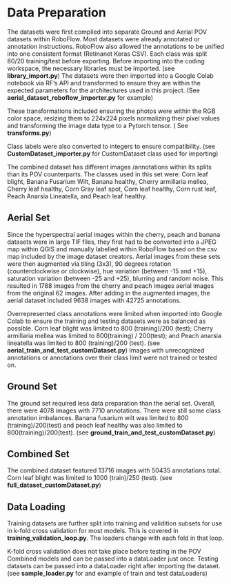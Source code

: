 # Data Preparation
The datasets were first compiled into separate Ground and Aerial POV datasets within RoboFlow. Most datasets were already annotated or annotation instructions. 
RoboFlow also allowed the annotations to be unified into one consistent format (Retinanet Keras CSV). Each class was split 80/20 training/test before exporting. 
Before importing into the coding workspace, the necessary libraries must be imported. (see **library_import.py**) 
The datasets were then imported into a Google Colab notebook via RF’s API and transformed to ensure they are within the expected parameters for the architectures used in this project. (See **aerial_dataset_roboflow_importer.py** for example) 

These transformations included ensuring the photos were within the RGB color space, resizing them to 224x224 pixels normalizing their pixel values and transforming the image data type to a Pytorch tensor. ( See **transforms.py**)

Class labels were also converted to integers to ensure compatibility. (see **CustomDataset_importer.py** for CustomDataset class used for importing)

The combined dataset has different images /annotations within its splits than its POV counterparts.
The classes used in this set were: Corn leaf blight, Banana Fusarium Wilt, Banana healthy, Cherry armillaria mellea, Cherry leaf healthy, Corn Gray leaf spot, Corn leaf healthy, Corn rust leaf, Peach Anarsia Lineatella, and Peach leaf healthy.

## Aerial Set
Since the hyperspectral aerial images within the cherry, peach and banana datasets were in large TIF files, they first had to be converted into a JPEG map within QGIS and manually labelled within RoboFlow based on the csv map included by the image dataset creators.
Aerial images from these sets were then augmented via tiling (3x3), 90 degrees rotation (counterclockwise or clockwise), hue variation (between -15 and +15), saturation variation (between -25 and +25), blurring and random noise. This resulted in 1788 images from the cherry and peach images aerial images from the original 62 images. After adding in the augmented images, the aerial dataset included 9638 images with 42725 annotations.

Overrepresented class annotations were limited when imported into Google Colab to ensure the training and testing datasets were as balanced as possible. 
Corn leaf blight was limited to 800 (training)/200 (test); Cherry armillaria mellea was limited to 800(training) / 200(test); and Peach anarsia lineatella was limited to 800 (training)/200 (test). (see **aerial_train_and_test_customDataset.py**)
Images with unrecognized annotations or annotations over their class limit were not trained or tested on.

## Ground Set
The ground set required less data preparation than the aerial set. Overall, there were 4078 images with 7710 annotations. There were still some class annotation imbalances.
Banana fusarium wilt was limited to 800 (training)/200(test) and peach leaf healthy was also limited to 800(training)/200(test). (see **ground_train_and_test_customDataset.py**)

## Combined Set
The combined dataset featured 13716 images with 50435 annotations total. Corn leaf blight was limited to 1000 (train)/250 (test). (see **full_dataset_customDataset.py**)


## Data Loading
Training datasets are further split into training and validition subsets for use in k-fold cross validation for most models. This is covered in **training_validation_loop.py**. The loaders change with each fold in that loop.

K-fold cross validation does not take place before testing in the POV Combined models and can be passed into a dataLoader just once. Testing datasets can be passed into a dataLoader right after importing the dataset. (see **sample_loader.py** for and example of train and test dataLoaders) 

